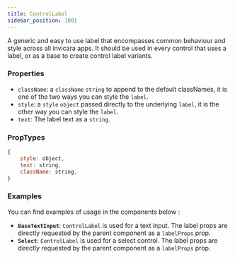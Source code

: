 ```yaml
---
title: ControlLabel
sidebar_position: 1001
---
```

A generic and easy to use label that encompasses common behaviour and style across all invicara apps. It should be used in every control that uses a label, or as a base to create control label variants.

### Properties

- `className`: a `className` `string` to append to the default classNames, it is one of the two ways you can style the `label`.
- `style`: a `style` `object` passed directly to the underlying `label`, it is the other way you can style the `label`.
- `text`: The label text as a `string`.


### PropTypes
```jsx
{
    style: object,
    text: string,
    className: string,
}
```

### Examples
You can find examples of usage in the components below :
- **`BaseTextInput`**: `ControlLabel` is used for a text input. The label props are directly requested by the parent component as a `labelProps` prop.
- **`Select`**: `ControlLabel` is used for a select control. The label props are directly requested by the parent component as a `labelProps` prop.
